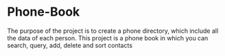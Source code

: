 # Phone-Book
The purpose of the project is to create a phone directory, which include all the data of each  person. This project is a phone book in which you can search, query, add, delete and sort contacts
